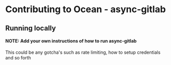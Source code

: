 # Contributing to Ocean - async-gitlab

## Running locally

#### NOTE: Add your own instructions of how to run async-gitlab

This could be any gotcha's such as rate limiting, how to setup credentials and so forth
